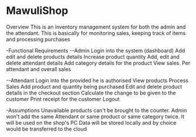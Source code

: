 # MawuliShop
Overview
This is an inventory management system for both the admin and the attendant. This is basically for monitoring sales, keeping track of items and processing purchases

-Functional Requirements
--Admin
Login into the system (dashboard)
Add edit and delete products details 
Increase product quantity
Add, edit and delete attendant details
Add category details for the product
View sales. Per attendant and overall sales 

--Attendant
Login into the provided he is authorised
View products
            Process Sales
Add product and quantity being purchased
Edit and delete product details in the checkout section
Calculate the change to be given to the customer
Print receipt for the customer 
Logout


-Assumptions
Unavailable products can't be brought to the counter.
Admin won't add the same Attendant or same product or same category twice. 
It will be used on the shop's PC
Data will be stored locally and by choice would be transferred to the cloud





